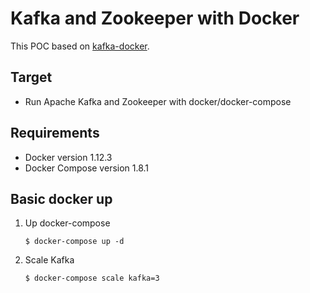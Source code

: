 # Kafka and Zookeeper with Docker

This POC based on [kafka-docker](https://github.com/wurstmeister/kafka-docker).

## Target
 - Run Apache Kafka and Zookeeper with docker/docker-compose

## Requirements
 - Docker version 1.12.3
 - Docker Compose version 1.8.1

## Basic docker up

1. Up docker-compose

	```
	$ docker-compose up -d
	```

2. Scale Kafka
	```
	$ docker-compose scale kafka=3
	```